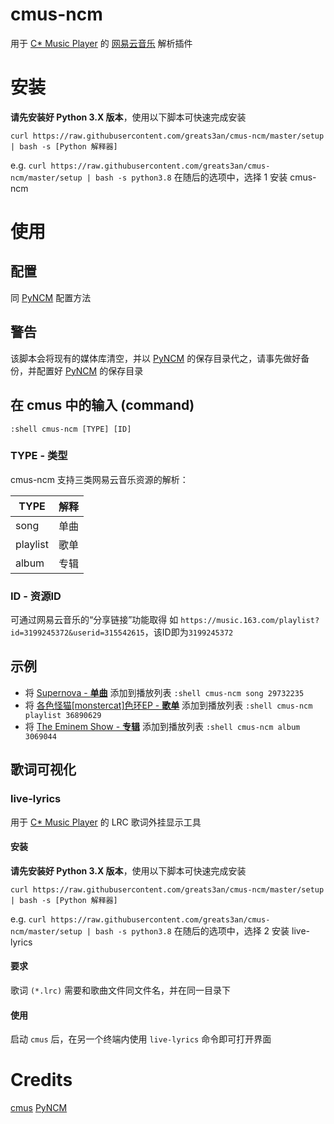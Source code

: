 # cmus-ncm
用于 [C* Music Player](https://cmus.github.io/) 的 [网易云音乐](https://music.163.com/) 解析插件

# 安装
**请先安装好 Python 3.X 版本**，使用以下脚本可快速完成安装
	
	curl https://raw.githubusercontent.com/greats3an/cmus-ncm/master/setup | bash -s [Python 解释器]
e.g. `curl https://raw.githubusercontent.com/greats3an/cmus-ncm/master/setup | bash -s python3.8`
	在随后的选项中，选择 1 安装 cmus-ncm
# 使用
## 配置
同 [PyNCM](https://github.com/greats3an/pyncm) 配置方法

## 警告
该脚本会将现有的媒体库清空，并以 [PyNCM](https://github.com/greats3an/pyncm) 的保存目录代之，请事先做好备份，并配置好 [PyNCM](https://github.com/greats3an/pyncm)  的保存目录

## 在 cmus 中的输入 (command)
	:shell cmus-ncm [TYPE] [ID]
### TYPE - 类型
cmus-ncm 支持三类网易云音乐资源的解析：

|TYPE|解释|
|-|-|
|song|单曲|
|playlist|歌单|
|album|专辑|

### ID - 资源ID
可通过网易云音乐的“分享链接”功能取得
如 `https://music.163.com/playlist?id=3199245372&userid=315542615`，该ID即为`3199245372`

## 示例
- 将 [Supernova - **单曲**](https://music.163.com/#/song?id=29732235) 添加到播放列表
	`:shell cmus-ncm song 29732235`
- 将 [各色怪猫[monstercat]色环EP - **歌单**](https://music.163.com/#/playlist?id=36890629) 添加到播放列表
	`:shell cmus-ncm playlist 36890629`
- 将 [The Eminem Show - **专辑**](https://music.163.com/#/album?id=3069044) 添加到播放列表
	`:shell cmus-ncm album 3069044`

## 歌词可视化
### live-lyrics

用于 [C* Music Player](https://cmus.github.io/) 的 LRC 歌词外挂显示工具

#### 安装
**请先安装好 Python 3.X 版本**，使用以下脚本可快速完成安装
	
	curl https://raw.githubusercontent.com/greats3an/cmus-ncm/master/setup | bash -s [Python 解释器]
e.g. `curl https://raw.githubusercontent.com/greats3an/cmus-ncm/master/setup | bash -s python3.8`
	在随后的选项中，选择 2 安装 live-lyrics

#### 要求
歌词 `(*.lrc)` 需要和歌曲文件同文件名，并在同一目录下

#### 使用
启动 `cmus` 后，在另一个终端内使用 `live-lyrics` 命令即可打开界面

# Credits
[cmus](https://cmus.github.io/)
[PyNCM](https://github.com/greats3an/pyncm) 
